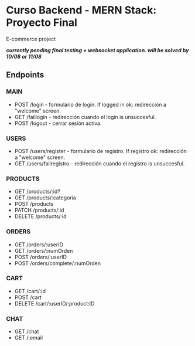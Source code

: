 # Curso Backend - MERN Stack: Proyecto Final
E-commerce project

***currently pending final testing + websocket application. will be solved by 10/08 or 11/08***

## **Endpoints**

### MAIN

* POST /login - formulario de login. If logged in ok: redirección a "welcome" screen.
* GET /faillogin - redirección cuando el login is unsuccesful.
* POST /logout - cerrar sesión activa.

### USERS

* POST /users/register - formulario de registro. If registro ok: redirección a "welcome" screen.
* GET /users/failregistro - redirección cuando el registro is unsuccesful.

### PRODUCTS

* GET /products/:id?
* GET /products/:categoria
* POST /products
* PATCH /products/:id
* DELETE /products/:id

### ORDERS

* GET /orders/:userID
* GET /orders/:numOrden
* POST /orders/:userID
* POST /orders/complete/:numOrden

### CART

* GET /cart/:id
* POST /cart
* DELETE /cart/:userID/:product:ID

### CHAT

* GET /chat
* GET /:email

